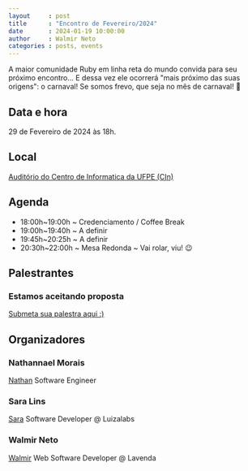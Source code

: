 ```yaml
---
layout     : post
title      : "Encontro de Fevereiro/2024"
date       : 2024-01-19 10:00:00
author     : Walmir Neto
categories : posts, events
---
```


A maior comunidade Ruby em linha reta do mundo convida para seu próximo encontro... E dessa vez ele ocorrerá "mais próximo das suas origens": o carnaval! Se somos frevo, que seja no mês de carnaval! 🥳

## Data e hora

29 de Fevereiro de 2024 às 18h.

## Local

[Auditório do Centro de Informatica da UFPE (CIn)](https://maps.app.goo.gl/jAPMxzx9W6kfDUDz7)

## Agenda

- 18:00h~19:00h ~ Credenciamento / Coffee Break
- 19:00h~19:40h ~ A definir
- 19:45h~20:25h ~ A definir
- 20:30h~22:00h ~ Mesa Redonda ~ Vai rolar, viu! 😉

## Palestrantes

### Estamos aceitando proposta

[Submeta sua palestra aqui :)](https://forms.gle/rFG8AjCcs9XLy6Bj8)

## Organizadores

### Nathannael Morais

[Nathan](https://www.linkedin.com/in/nathannael) Software Engineer

### Sara Lins

[Sara](https://www.linkedin.com/in/saranicoly) Software Developer @ Luizalabs

### Walmir Neto

[Walmir](https://walmir.dev) Web Software Developer @ Lavenda

<!--
## Inscrições

[https://www.sympla.com.br](https://www.sympla.com.br)

## Apoio

A definir -->

